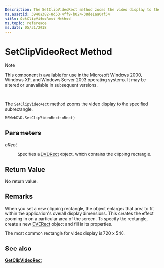 ```yaml
---
Description: The SetClipVideoRect method zooms the video display to the specified subrectangle.
ms.assetid: 3940a382-8d53-4ff9-b024-38de1aa00f54
title: SetClipVideoRect Method
ms.topic: reference
ms.date: 05/31/2018
---
```


# SetClipVideoRect Method

> [!Note]  
> This component is available for use in the Microsoft Windows 2000, Windows XP, and Windows Server 2003 operating systems. It may be altered or unavailable in subsequent versions.

 

The `SetClipVideoRect` method zooms the video display to the specified subrectangle.

``` syntax
MSWebDVD.SetClipVideoRect(oRect)
```

## Parameters

<dl> <dt>

<span id="oRect"></span><span id="orect"></span><span id="ORECT"></span>*oRect*
</dt> <dd>

Specifies a [DVDRect](dvdrect-object.md) object, which contains the clipping rectangle.

</dd> </dl>

## Return Value

No return value.

## Remarks

When you set a new clipping rectangle, the object enlarges that area to fit within the application's overall display dimensions. This creates the effect zooming in on a particular area of the screen. To specify the rectangle, create a new [DVDRect](dvdrect-object.md) object and fill in its properties.

The most common rectangle for video display is 720 x 540.

## See also

<dl> <dt>

[**GetClipVideoRect**](getclipvideorect-method.md)
</dt> </dl>

 

 



